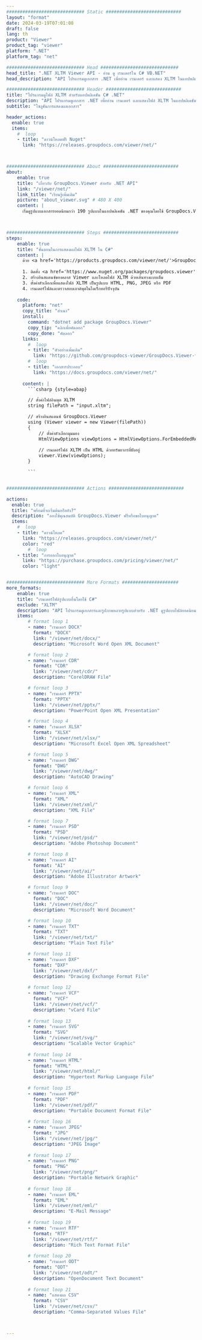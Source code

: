 ```yaml
---
############################# Static ############################
layout: "format"
date: 2024-03-19T07:01:08
draft: false
lang: th
product: "Viewer"
product_tag: "viewer"
platform: ".NET"
platform_tag: "net"

############################# Head #############################
head_title: ".NET XLTM Viewer API - อ่าน ดู เรนเดอร์ใน C# VB.NET"
head_description: "API โปรแกรมดูเอกสาร .NET เพื่ออ่าน เรนเดอร์ และแสดง XLTM ในแอปพลิเคชัน C#, ASP.NET, VB.NET และ .NET Core ทุกประเภท"

############################# Header ############################
title: "โปรแกรมดูไฟล์ XLTM สำหรับแอปพลิเคชัน C# .NET" 
description: "API โปรแกรมดูเอกสาร .NET เพื่ออ่าน เรนเดอร์ และแสดงไฟล์ XLTM ในแอปพลิเคชัน C#, ASP.NET, VB.NET และ .NET Core ทุกประเภท ดูไฟล์ที่เรนเดอร์ด้วยการจัดรูปแบบและเค้าโครงที่แท้จริงใน HTML5, PDF หรือเป็นรูปภาพโดยใช้โค้ดเพียงไม่กี่บรรทัด" 
subtitle: "โซลูชันการแสดงผลเอกสาร" 

header_actions:
  enable: true
  items:
    #  loop
    - title: "ดาวน์โหลดฟรี Nuget"
      link: "https://releases.groupdocs.com/viewer/net/"



############################# About ############################
about:
    enable: true
    title: "เกี่ยวกับ GroupDocs.Viewer สำหรับ .NET API"
    link: "/viewer/net/"
    link_title: "เรียนรู้เพิ่มเติม"
    picture: "about_viewer.svg" # 480 X 400
    content: |
      เริ่มดูรูปแบบเอกสารยอดนิยมกว่า 190 รูปแบบในแอปพลิเคชัน .NET ของคุณโดยใช้ GroupDocs.Viewer สำหรับ .NET API โดยการเพิ่มโค้ดสองสามบรรทัด นักพัฒนาสามารถแสดง PDF, การประมวลผลคำ, สเปรดชีต Excel, การนำเสนอ, Visio, โครงการ, Outlook และรูปแบบเอกสารยอดนิยมอื่นๆ ในโหมด HTML5, รูปภาพ หรือ PDF ได้อย่างง่ายดาย การเรนเดอร์เอกสารรวดเร็ว เหมือนกับไฟล์ต้นฉบับ และไม่จำเป็นต้องติดตั้งซอฟต์แวร์เพิ่มเติมหรือไลบรารีภายนอกอื่นใด



############################# Steps ############################
steps:
    enable: true
    title: "ขั้นตอนในการแสดงผลไฟล์ XLTM ใน C#" 
    content: |
      ด้วย <a href='https://products.groupdocs.com/viewer/net/'>GroupDocs.Viewer</a> คุณสามารถแสดงผล XLTM เป็น HTML, JPEG, PNG หรือ PDF ได้ในไม่กี่ขั้นตอน
      
      1. ติดตั้ง <a href='https://www.nuget.org/packages/groupdocs.viewer'>GroupDocs.Viewer สำหรับ .NET</a> โดยใช้ตัวจัดการแพ็คเกจที่คุณชื่นชอบ 
      2. สร้างอินสแตนซ์ของคลาส Viewer และโหลดไฟล์ XLTM ด้วยเส้นทางแบบเต็ม  
      3. ตั้งค่าตัวเลือกเพื่อแสดงไฟล์ XLTM เป็นรูปแบบ HTML, PNG, JPEG หรือ PDF 
      4. เรนเดอร์ไฟล์และตรวจสอบเอาต์พุตในไดเร็กทอรีปัจจุบัน 
   
    code:
      platform: "net"
      copy_title: "สำเนา"
      install:
        command: "dotnet add package GroupDocs.Viewer"
        copy_tip: "คลิกเพื่อคัดลอก"
        copy_done: "คัดลอก"
      links:
        #  loop
        - title: "ตัวอย่างเพิ่มเติม"
          link: "https://github.com/groupdocs-viewer/GroupDocs.Viewer-for-.NET"
        #  loop
        - title: "เอกสารประกอบ"
          link: "https://docs.groupdocs.com/viewer/net/"
          
      content: |
        ```csharp {style=abap}

        // ตั้งค่าไฟล์อินพุต XLTM
        string filePath = "input.xltm";

        // สร้างอินสแตนซ์ GroupDocs.Viewer
        using (Viewer viewer = new Viewer(filePath))
        {
            // ตั้งค่าตัวเลือกมุมมอง
            HtmlViewOptions viewOptions = HtmlViewOptions.ForEmbeddedResources();
                
            // เรนเดอร์ไฟล์ XLTM เป็น HTML ด้วยทรัพยากรที่ฝังอยู่
            viewer.View(viewOptions);
        }

        ```            


############################# Actions ############################

actions:
  enable: true
  title: "พร้อมที่จะเริ่มต้นหรือยัง?"
  description: "ลองใช้คุณสมบัติ GroupDocs.Viewer ฟรีหรือขอใบอนุญาต"
  items:
    #  loop
    - title: "ดาวน์โหลด"
      link: "https://releases.groupdocs.com/viewer/net/"
      color: "red"
        #  loop
    - title: "การออกใบอนุญาต"
      link: "https://purchase.groupdocs.com/pricing/viewer/net/"
      color: "light"


############################# More Formats #####################
more_formats:
    enable: true
    title: "เรนเดอร์ไฟล์รูปแบบอื่นโดยใช้ C#"
    exclude: "XLTM"
    description: "API โปรแกรมดูเอกสารและรูปภาพหลายรูปแบบสำหรับ .NET ดูรูปแบบไฟล์ยอดนิยมบางรูปแบบด้านล่างโดยไม่ต้องใช้โปรแกรมดูจากภายนอก"
    items: 
        # format loop 1
        - name: "เรนเดอร์ DOCX"
          format: "DOCX"
          link: "/viewer/net/docx/"
          description: "Microsoft Word Open XML Document" 

        # format loop 2
        - name: "เรนเดอร์ CDR" 
          format: "CDR"
          link: "/viewer/net/cdr/"
          description: "CorelDRAW File" 

        # format loop 3
        - name: "เรนเดอร์ PPTX"
          format: "PPTX"
          link: "/viewer/net/pptx/"
          description: "PowerPoint Open XML Presentation" 

        # format loop 4
        - name: "เรนเดอร์ XLSX"
          format: "XLSX"
          link: "/viewer/net/xlsx/"
          description: "Microsoft Excel Open XML Spreadsheet" 

        # format loop 5
        - name: "เรนเดอร์ DWG"
          format: "DWG"
          link: "/viewer/net/dwg/"
          description: "AutoCAD Drawing"

        # format loop 6
        - name: "เรนเดอร์ XML"
          format: "XML"
          link: "/viewer/net/xml/"
          description: "XML File"

        # format loop 7
        - name: "เรนเดอร์ PSD"
          format: "PSD"
          link: "/viewer/net/psd/"
          description: "Adobe Photoshop Document"

        # format loop 8
        - name: "เรนเดอร์ AI"
          format: "AI"
          link: "/viewer/net/ai/"
          description: "Adobe Illustrator Artwork"

        # format loop 9
        - name: "เรนเดอร์ DOC"
          format: "DOC"
          link: "/viewer/net/doc/"
          description: "Microsoft Word Document" 

        # format loop 10
        - name: "เรนเดอร์ TXT" 
          format: "TXT"
          link: "/viewer/net/txt/"
          description: "Plain Text File" 

        # format loop 11
        - name: "เรนเดอร์ DXF" 
          format: "DXF"
          link: "/viewer/net/dxf/"
          description: "Drawing Exchange Format File"  
          
        # format loop 12
        - name: "เรนเดอร์ VCF"
          format: "VCF"
          link: "/viewer/net/vcf/"
          description: "vCard File"  
              
        # format loop 13
        - name: "เรนเดอร์ SVG"
          format: "SVG"
          link: "/viewer/net/svg/"
          description: "Scalable Vector Graphic" 
          
        # format loop 14
        - name: "เรนเดอร์ HTML"
          format: "HTML"
          link: "/viewer/net/html/"
          description: "Hypertext Markup Language File" 
          
        # format loop 15
        - name: "เรนเดอร์ PDF"
          format: "PDF"
          link: "/viewer/net/pdf/"
          description: "Portable Document Format File"
          
        # format loop 16
        - name: "เรนเดอร์ JPEG"
          format: "JPG"
          link: "/viewer/net/jpg/"
          description: "JPEG Image"
          
        # format loop 17
        - name: "เรนเดอร์ PNG"
          format: "PNG"
          link: "/viewer/net/png/"
          description: "Portable Network Graphic" 
          
        # format loop 18
        - name: "เรนเดอร์ EML"
          format: "EML"
          link: "/viewer/net/eml/"
          description: "E-Mail Message" 
          
        # format loop 19
        - name: "เรนเดอร์ RTF"
          format: "RTF"
          link: "/viewer/net/rtf/"
          description: "Rich Text Format File" 
          
        # format loop 20
        - name: "เรนเดอร์ ODT"
          format: "ODT"
          link: "/viewer/net/odt/"
          description: "OpenDocument Text Document" 
          
        # format loop 21
        - name: "แสดงผล CSV"
          format: "CSV"
          link: "/viewer/net/csv/"
          description: "Comma-Separated Values File" 



---
```

